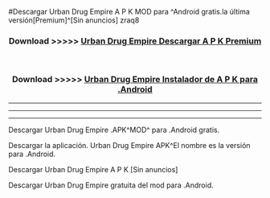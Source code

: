 #Descargar Urban Drug Empire  A P K MOD para ^Android gratis.la última versión[Premium]^[Sin anuncios] zraq8



<div align="center">
<h3>Download >>>>> <a href="https://es-web.web.app/?es= Urban Drug Empire ">Urban Drug Empire  Descargar A P K Premium</a></h3><br>

<h3>Download >>>>> <a href="https://es-web.web.app/?es= Urban Drug Empire ">Urban Drug Empire  Instalador de A P K para .Android</a></h3>
</div>


----------------------------------------------------------

----------------------------------------------------------

----------------------------------------------------------

Descargar Urban Drug Empire  .APK^MOD^ para .Android gratis.

Descargar la aplicación. Urban Drug Empire  APK^El nombre es la versión para .Android.

Descargar Urban Drug Empire  A P K [Sin anuncios]

Descargar Urban Drug Empire  gratuita del mod para .Android.